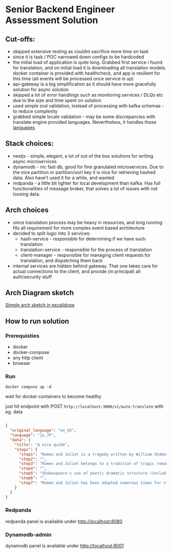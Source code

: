 # Senior Backend Engineer Assessment Solution

## Cut-offs:
* skipped extensive testing as couldnt sacrifice more time on task
* since it is task / POC narrowed down configs to be hardcoded
* the initial load of application is quite long. Grabbed first service i found for translation, and on initial load it is downloading all translation models. docker container is provided with healthcheck, and app is resilient for this time (all events will be processed once service is up)
* api-gateway is a big simplification as it should have more gracefully solution for async solution
* skipped a lot of error handlings such as monitoring services / DLQs etc due to the size and time spent on solution
* used simple zod validation, instead of processing with kafka schemas - to reduce complexity
* grabbed simple locale validation - may be some discrepancies with translate engine provided languages. Nevertheless, it handles those [languages](https://github.com/LibreTranslate/LibreTranslate/blob/main/README.md#ui-languages)

## Stack choices:
* nestjs - simple, elegant, a lot of out of the box solutions for writing async microservices
* dynamodb - nic fast db, good for fine granulated microservices. Due to the nice partition or partition/sort key it is nice for retrieving hashed data. Also have't used it for a while, and wanted 
* redpanda - a little bit lighter for local development than kafka. Has full functionalities of message broker, that solves a lot of issues with not loosing data.

## Arch choices
* since translation process may be heavy in resources, and long running fits all requirement for more complex event based architecture
* decided to split logic into 3 services:
  - hash-service - responsible for determining if we have such translation
  - translation-service - responsible for the process of translation
  - client-manager - responsible for managing client requests for translation, and dispatching them back
* internal services are hidden behind gateway. That one takes care for actual connections to the client, and provide (in principal) all auth/security stuff

## Arch Diagram sketch

[Simple arch sketch in excalidraw](https://excalidraw.com/#json=SoOJTOcgZA0UgrePhf-al,e9gkX9mGIVmkzpwr9eVR-g)

## How to run solution

### Prerequisties
* docker
* docker-compose
* any http client
* browser

### Run
```shell
docker compose up -d
```

wait for docker containers to become healthy

just hit endpoint with POST `http://localhost:3000/v1/auto-translate` with eg. data
```json

{
  "original_language": "en_US",
  "language": "ja_JP",
  "data": {
    "title": "A nice guide",
    "steps": {
      "step1": "Romeo and Juliet is a tragedy written by William Shakespeare early in his career about the romance between two Italian youths from feuding families. It was among Shakespeare's most popular plays during his lifetime and, along with Hamlet, is one of his most frequently performed. Today, the title characters are regarded as archetypal young lovers.",
      "step2": "",
      "step3": "Romeo and Juliet belongs to a tradition of tragic romances stretching back to antiquity. The plot is based on an Italian tale written by Matteo Bandello and translated into verse as The Tragical History of Romeus and Juliet by Arthur Brooke in 1562 and retold in prose in Palace of Pleasure by William Painter in 1567. Shakespeare borrowed heavily from both but expanded the plot by developing a number of supporting characters, in particular Mercutio and Paris. Believed to have been written between 1591 and 1595, the play was first published in a quarto version in 1597. The text of the first quarto version was of poor quality, however, and later editions corrected the text to conform more closely with Shakespeare's original.",
      "step4": "",
      "step5": "Shakespeare's use of poetic dramatic structure (including effects such as switching between comedy and tragedy to heighten tension, the expansion of minor characters, and numerous sub-plots to embellish the story) has been praised as an early sign of his dramatic skill. The play ascribes different poetic forms to different characters, sometimes changing the form as the character develops. Romeo, for example, grows more adept at the sonnet over the course of the play.",
      "step6": "",
      "step7": "Romeo and Juliet has been adapted numerous times for stage, film, musical, and opera venues. During the English Restoration, it was revived and heavily revised by William Davenant. David Garrick's 18th-century version also modified several scenes, removing material then considered indecent, and Georg Benda's Romeo und Julie omitted much of the action and used a happy ending. Performances in the 19th century, including Charlotte Cushman's, restored the original text and focused on greater realism. John Gielgud's 1935 version kept very close to Shakespeare's text and used Elizabethan costumes and staging to enhance the drama. In the 20th and into the 21st century, the play has been adapted in versions as diverse as George Cukor's 1936 film Romeo and Juliet, Franco Zeffirelli's 1968 film Romeo and Juliet, Baz Luhrmann's 1996 film Romeo + Juliet, and most recently, Carlo Carlei's 2013 film Romeo and Juliet."
    }
  }
}
```

### Redpanda
redpanda panel is available under [http://localhost:8080](http://localhost:8080)

### Dynamodb-admin
dynamodb panel is available under [http://localhost:8001](http://localhost:8001)

